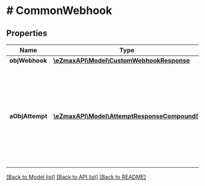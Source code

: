 # # CommonWebhook

## Properties

Name | Type | Description | Notes
------------ | ------------- | ------------- | -------------
**objWebhook** | [**\eZmaxAPI\Model\CustomWebhookResponse**](CustomWebhookResponse.md) |  |
**aObjAttempt** | [**\eZmaxAPI\Model\AttemptResponseCompound[]**](AttemptResponseCompound.md) | An array containing details of previous attempts that were made to deliver the message. The array is empty if it&#39;s the first attempt. |

[[Back to Model list]](../../README.md#models) [[Back to API list]](../../README.md#endpoints) [[Back to README]](../../README.md)
